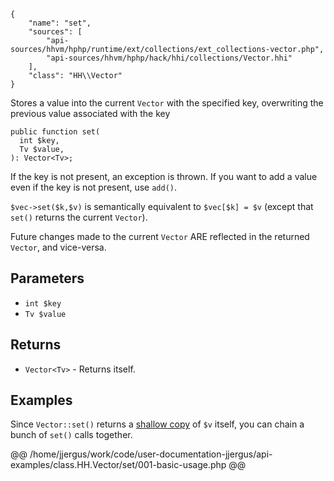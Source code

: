 ``` yamlmeta
{
    "name": "set",
    "sources": [
        "api-sources/hhvm/hphp/runtime/ext/collections/ext_collections-vector.php",
        "api-sources/hhvm/hphp/hack/hhi/collections/Vector.hhi"
    ],
    "class": "HH\\Vector"
}
```




Stores a value into the current ` Vector ` with the specified key,
overwriting the previous value associated with the key




``` Hack
public function set(
  int $key,
  Tv $value,
): Vector<Tv>;
```




If the key is not present, an exception is thrown. If you want to add
a value even if the key is not present, use ` add() `.




` $vec->set($k,$v) ` is semantically equivalent to `` $vec[$k] = $v `` (except
that ``` set() ``` returns the current ```` Vector ````).




Future changes made to the current ` Vector ` ARE reflected in the
returned `` Vector ``, and vice-versa.




## Parameters




+ ` int $key `
+ ` Tv $value `




## Returns




* ` Vector<Tv> ` - Returns itself.




## Examples




Since ` Vector::set() ` returns a [shallow copy](<https://en.wikipedia.org/wiki/Object_copying#Shallow_copy>) of ` $v ` itself, you can chain a bunch of `` set() `` calls together.







@@ /home/jjergus/work/code/user-documentation-jjergus/api-examples/class.HH.Vector/set/001-basic-usage.php @@
<!-- HHAPIDOC -->
